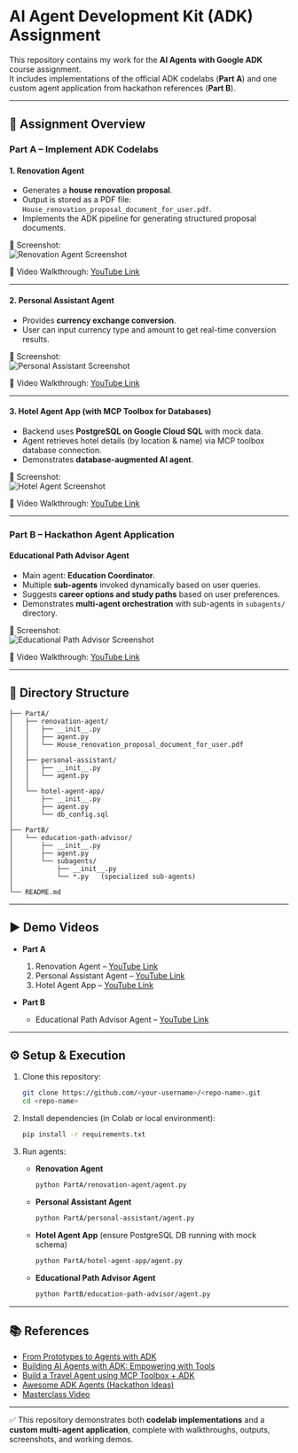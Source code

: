 # AI Agent Development Kit (ADK) Assignment

This repository contains my work for the **AI Agents with Google ADK** course assignment.  
It includes implementations of the official ADK codelabs (**Part A**) and one custom agent application from hackathon references (**Part B**).  

---

## 📌 Assignment Overview

### **Part A – Implement ADK Codelabs**

#### 1. Renovation Agent
- Generates a **house renovation proposal**.  
- Output is stored as a PDF file: `House_renovation_proposal_document_for_user.pdf`.  
- Implements the ADK pipeline for generating structured proposal documents.  

📸 Screenshot:  
![Renovation Agent Screenshot](/screenshots/renovation-agent.png)  

🎥 Video Walkthrough: [YouTube Link](#)  

---

#### 2. Personal Assistant Agent
- Provides **currency exchange conversion**.  
- User can input currency type and amount to get real-time conversion results.  

📸 Screenshot:  
![Personal Assistant Screenshot](/screenshots/personal-assistant.png)  

🎥 Video Walkthrough: [YouTube Link](#)  

---

#### 3. Hotel Agent App (with MCP Toolbox for Databases)
- Backend uses **PostgreSQL on Google Cloud SQL** with mock data.  
- Agent retrieves hotel details (by location & name) via MCP toolbox database connection.  
- Demonstrates **database-augmented AI agent**.  

📸 Screenshot:  
![Hotel Agent Screenshot](/screenshots/hotel-agent.png)  

🎥 Video Walkthrough: [YouTube Link](#)  

---

### **Part B – Hackathon Agent Application**

#### Educational Path Advisor Agent
- Main agent: **Education Coordinator**.  
- Multiple **sub-agents** invoked dynamically based on user queries.  
- Suggests **career options and study paths** based on user preferences.  
- Demonstrates **multi-agent orchestration** with sub-agents in `subagents/` directory.  

📸 Screenshot:  
![Educational Path Advisor Screenshot](/screenshots/education-path-advisor.png)  

🎥 Video Walkthrough: [YouTube Link](#)  

---

## 📂 Directory Structure

```
├── PartA/
│   ├── renovation-agent/
│   │   ├── __init__.py
│   │   ├── agent.py
│   │   └── House_renovation_proposal_document_for_user.pdf
│   │
│   ├── personal-assistant/
│   │   ├── __init__.py
│   │   └── agent.py
│   │
│   └── hotel-agent-app/
│       ├── __init__.py
│       ├── agent.py
│       └── db_config.sql
│
├── PartB/
│   └── education-path-advisor/
│       ├── __init__.py
│       ├── agent.py
│       └── subagents/
│           ├── __init__.py
│           └── *.py   (specialized sub-agents)
│
└── README.md
```

---

## ▶️ Demo Videos

- **Part A**  
  1. Renovation Agent – [YouTube Link](#)  
  2. Personal Assistant Agent – [YouTube Link](#)  
  3. Hotel Agent App – [YouTube Link](#)  

- **Part B**  
  - Educational Path Advisor Agent – [YouTube Link](#)  

---

## ⚙️ Setup & Execution

1. Clone this repository:  
   ```bash
   git clone https://github.com/<your-username>/<repo-name>.git
   cd <repo-name>
   ```

2. Install dependencies (in Colab or local environment):  
   ```bash
   pip install -r requirements.txt
   ```

3. Run agents:  
   - **Renovation Agent**  
     ```bash
     python PartA/renovation-agent/agent.py
     ```
   - **Personal Assistant Agent**  
     ```bash
     python PartA/personal-assistant/agent.py
     ```
   - **Hotel Agent App** (ensure PostgreSQL DB running with mock schema)  
     ```bash
     python PartA/hotel-agent-app/agent.py
     ```
   - **Educational Path Advisor Agent**  
     ```bash
     python PartB/education-path-advisor/agent.py
     ```

---

## 📚 References

- [From Prototypes to Agents with ADK](https://share.google/SedY3WmkMRCEkJrrA)  
- [Building AI Agents with ADK: Empowering with Tools](https://share.google/2PaSC2sdeHuNqENjq)  
- [Build a Travel Agent using MCP Toolbox + ADK](https://share.google/aTibSpbyEDvVPhIqD)  
- [Awesome ADK Agents (Hackathon Ideas)](https://github.com/Sri-Krishna-V/awesome-adk-agents)  
- [Masterclass Video](https://youtu.be/P4VFL9nIaIA?si=-wpIAXKzxfHiM0ZL)  

---

✅ This repository demonstrates both **codelab implementations** and a **custom multi-agent application**, complete with walkthroughs, outputs, screenshots, and working demos.  
